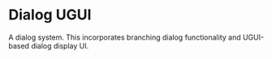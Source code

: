 # Dialog UGUI

A dialog system. This incorporates branching dialog functionality and UGUI-based dialog display UI.